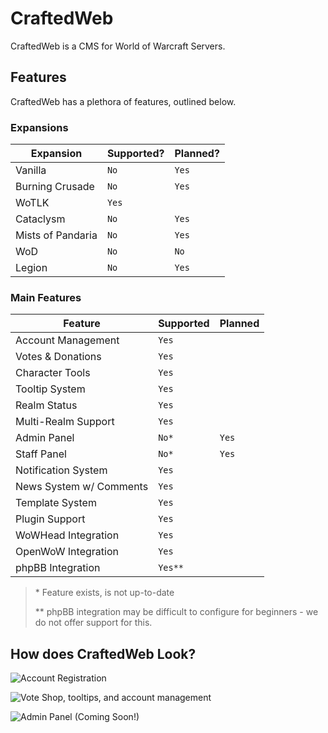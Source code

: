 # CraftedWeb

CraftedWeb is a CMS for World of Warcraft Servers.

## Features

CraftedWeb has a plethora of features, outlined below.

### Expansions
|Expansion			| Supported?                    | Planned?                   |
|------------------|-------------------------------|----------------------------|
|Vanilla           |`No`            				| `Yes`          				|
|Burning Crusade   |`No`            				| `Yes`         					|
|WoTLK             |`Yes`							|							|
|Cataclysm         |`No`							|`Yes`							|
|Mists of Pandaria |`No`							|	`Yes`						|
|WoD               |`No`							|`No`						|
|Legion            |`No`							|		`Yes`					|

### Main Features
| Feature				| Supported	| Planned	|
|-----------------------|-----------|-----------|
| Account Management	|`Yes` 		|			|
| Votes & Donations		|`Yes`		|			|
| Character Tools		|`Yes`		|			|
| Tooltip System		|`Yes`		|			|
| Realm Status			|`Yes`		|			|
| Multi-Realm Support	|`Yes`		|			|
| Admin Panel			|`No*`		|`Yes`		|
| Staff Panel			|`No*`		|`Yes`		|
| Notification System	|`Yes`		|			|
| News System w/ Comments|`Yes`		|			|
| Template System		|`Yes`		|			|
| Plugin Support		|`Yes`		|			|
| WoWHead Integration	|`Yes`		|			|
| OpenWoW Integration	|`Yes`		|			|
| phpBB Integration		|`Yes**`	|			|

> \* Feature exists, is not up-to-date
>
> \** phpBB integration may be difficult to configure for beginners - we do not offer support for this.

## How does CraftedWeb Look?
![Account Registration](https://i.imgur.com/XlPfzAo.jpg)

![Vote Shop, tooltips, and account management](https://i.imgur.com/dakZszR.jpg)

![Admin Panel (Coming Soon!)](https://i.imgur.com/SuxVotP.jpg)
